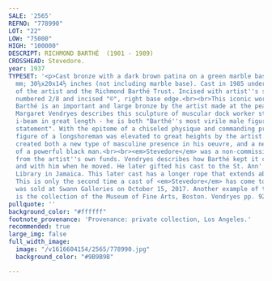 ```yaml
---
SALE: '2565'
REFNO: "778990"
LOT: "22"
LOW: "75000"
HIGH: "100000"
DESCRIPT: RICHMOND BARTHÉ  (1901 - 1989)
CROSSHEAD: Stevedore.
year: 1937
TYPESET: '<p>Cast bronze with a dark brown patina on a green marble base, 1937. 778x508x368
  mm; 30⅝x20x14½ inches (not including marble base). Cast in 1985 under the supervision
  of the artist and the Richmond Barthé Trust. Incised with artist''s signature, date,
  numbered 2/8 and incised "©", right base edge.<br><br>This iconic work by Richmond
  Barthé is an important and large bronze by the artist made at the peak of his career.
  Margaret Vendryes describes this sculpture of muscular dock worker standing on a
  i-beam in great length - he is both "Barthé''s most virile male figure" and "a personal
  statement". With the epitome of a chiseled physique and commanding presence, the
  figure of a longshoreman was elevated to great heights by the artist. Barthé had
  created both a new type of masculine presence in his oeuvre, and a new depiction
  of a powerful black man.<br><br><em>Stevedore</em> was a non-commissioned work made
  from the artist''s own funds. Vendryes describes how Barthé kept it out of storage
  and with him when he moved. He later gifted his cast to the St. Ann''s Parish Public
  Library in Jamaica. This later cast has a longer rope that extends above the hand.
  This is only the second time a cast of <em>Stevedore</em> has come to auction: another
  was sold at Swann Galleries on October 15, 2017. Another example of this 1985 casting
  is the collection of the Museum of Fine Arts, Boston. Vendryes pp. 92-96.</p>'
pullquote: ''
background_color: "#ffffff"
footnote_provenance: 'Provenance: private collection, Los Angeles.'
recommended: true
large_img: false
full_width_image:
  image: "/v1616604154/2565/778990.jpg"
  background_color: "#9B9B9B"

---
```

